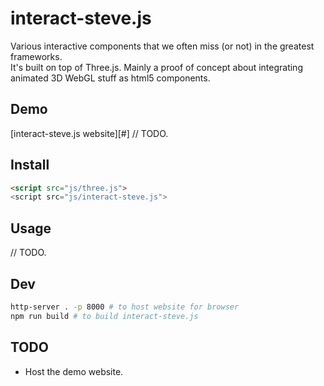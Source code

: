 # interact-steve.js

Various interactive components that we often miss (or not) in the greatest frameworks.  
It's built on top of Three.js. Mainly a proof of concept about integrating animated 3D WebGL stuff as html5 components.

## Demo

[interact-steve.js website][#] // TODO.

## Install

```html
<script src="js/three.js">
<script src="js/interact-steve.js">
```

## Usage

// TODO.

## Dev

```bash
http-server . -p 8000 # to host website for browser
npm run build # to build interact-steve.js
```

## TODO

* Host the demo website.
